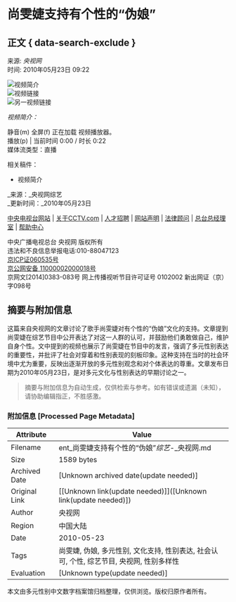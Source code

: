 # 尚雯婕支持有个性的“伪娘”

## 正文 { data-search-exclude }


来源: _央视网_  
时间: 2010年05月23日 09:22  

![视频简介](https://p1.img.cctvpic.com/photoAlbum/page/performance/img/2016/1/24/1453630738760_548.jpg)  
![视频链接](https://p1.img.cctvpic.com/photoAlbum/page/performance/img/2016/1/24/1453630746885_635.jpg)  
![另一视频链接](https://p1.img.cctvpic.com/photoAlbum/page/performance/img/2016/1/24/1453630752952_775.jpg)

_视频简介：_

静音(m) 全屏(f) 正在加载 视频播放器。  
播放(p) | 当前时间 0:00 / 时长 0:22  
媒体流类型：直播  

相关稿件：

- 视频简介

_来源：_央视网综艺  
_更新时间：_2010年05月23日  

[中央电视台网站](http://www.cctv.cn/) | [关于CCTV.com](https://www.cctv.com/special/guanyunew/PAGE1381886879510187/index.shtml) | [人才招聘](http://career.cntv.cn/) | [网站声明](https://www.cctv.com/special/guanyunew/PAGE13818868795101878/index.shtml) | [法律顾问](https://www.cctv.com/special/guanyunew/PAGE13818868795101879/index.shtml) | [总台总经理室](https://1118.cctv.com/chinese/index.shtml) | [帮助中心](https://help.cctv.com)

中央广播电视总台  央视网  版权所有  
违法和不良信息举报电话:010-88047123  
[京ICP证060535号](https://beian.miit.gov.cn/)  
[京公网安备 11000002000018号](http://www.beian.gov.cn/portal/registerSystemInfo?recordcode=11000002000018)  
京网文\[2014\]0383-083号 网上传播视听节目许可证号 0102002 新出网证（京）字098号
<!-- tcd_original_link https://ent.cctv.com/2010/05/23/VIDE1355615758848134.shtml -->


## 摘要与附加信息

<!-- tcd_abstract -->
这篇来自央视网的文章讨论了歌手尚雯婕对有个性的“伪娘”文化的支持。文章提到尚雯婕在综艺节目中公开表达了对这一人群的认可，并鼓励他们勇敢做自己，维护自身个性。文中提到的视频也展示了尚雯婕在节目中的发言，强调了多元性别表达的重要性，并批评了社会对穿着和性别表现的刻板印象。这种支持在当时的社会环境中尤为重要，反映出逐渐开放的多元性别观念和对个体表达的尊重。文章发布日期为2010年05月23日，是对多元文化与性别表达的早期讨论之一。
<!-- tcd_abstract_end -->

> 摘要与附加信息为自动生成，仅供检索与参考。如有错误或遗漏（未知），请协助编辑指正，不胜感激。

### 附加信息 [Processed Page Metadata]

| Attribute       | Value                                  |
|-----------------|----------------------------------------|
| Filename        | ent_尚雯婕支持有个性的“伪娘”_综艺_-_央视网.md                             |
| Size            | 1589 bytes                           |
| Archived Date   | [Unknown archived date(update needed)]                             |
| Original Link   | [[Unknown link(update needed)]]([Unknown link(update needed)])                       |
| Author          | 央视网                               |
| Region          | 中国大陆                               |
| Date            | 2010-05-23                                 |
| Tags            | 尚雯婕, 伪娘, 多元性别, 文化支持, 性别表达, 社会认可, 个性, 综艺节目, 央视网, 性别多样性                                 |
| Evaluation            | [Unknown type(update needed)]                                 |
<!-- tcd_table_end -->

本文由多元性别中文数字档案馆归档整理，仅供浏览。版权归原作者所有。
